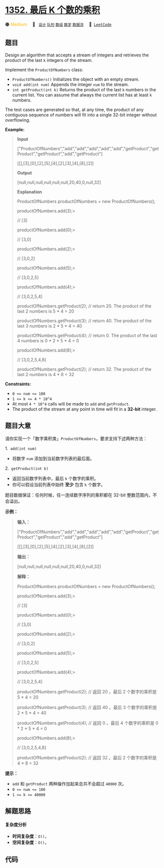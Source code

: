 # [1352. 最后 K 个数的乘积](https://leetcode.com/problems/product-of-the-last-k-numbers)

🟠 <font color=#ffb800>Medium</font>&emsp; 🔖&ensp; [`设计`](/outline/tag/design.md) [`队列`](/outline/tag/queue.md) [`数组`](/outline/tag/array.md) [`数学`](/outline/tag/math.md) [`数据流`](/outline/tag/data-stream.md)&emsp; 🔗&ensp;[`LeetCode`](https://leetcode.com/problems/product-of-the-last-k-numbers)

## 题目

Design an algorithm that accepts a stream of integers and retrieves the
product of the last `k` integers of the stream.

Implement the `ProductOfNumbers` class:

  * `ProductOfNumbers()` Initializes the object with an empty stream.
  * `void add(int num)` Appends the integer `num` to the stream.
  * `int getProduct(int k)` Returns the product of the last `k` numbers in the current list. You can assume that always the current list has at least `k` numbers.

The test cases are generated so that, at any time, the product of any
contiguous sequence of numbers will fit into a single 32-bit integer without
overflowing.



**Example:**

> 
> 
> 
> 
> 
> **Input**
> 
> ["ProductOfNumbers","add","add","add","add","add","getProduct","getProduct","getProduct","add","getProduct"]
> 
> [[],[3],[0],[2],[5],[4],[2],[3],[4],[8],[2]]
> 
> 
> 
> **Output**
> 
> [null,null,null,null,null,null,20,40,0,null,32]
> 
> 
> 
> **Explanation**
> 
> ProductOfNumbers productOfNumbers = new ProductOfNumbers();
> 
> productOfNumbers.add(3);> 
> > 
> // [3]
> 
> productOfNumbers.add(0);> 
> > 
> // [3,0]
> 
> productOfNumbers.add(2);> 
> > 
> // [3,0,2]
> 
> productOfNumbers.add(5);> 
> > 
> // [3,0,2,5]
> 
> productOfNumbers.add(4);> 
> > 
> // [3,0,2,5,4]
> 
> productOfNumbers.getProduct(2); // return 20. The product of the last 2 numbers is 5 * 4 = 20
> 
> productOfNumbers.getProduct(3); // return 40. The product of the last 3 numbers is 2 * 5 * 4 = 40
> 
> productOfNumbers.getProduct(4); // return 0. The product of the last 4 numbers is 0 * 2 * 5 * 4 = 0
> 
> productOfNumbers.add(8);> 
> > 
> // [3,0,2,5,4,8]
> 
> productOfNumbers.getProduct(2); // return 32. The product of the last 2 numbers is 4 * 8 = 32 

**Constraints:**

  * `0 <= num <= 100`
  * `1 <= k <= 4 * 10^4`
  * At most `4 * 10^4` calls will be made to `add` and `getProduct`.
  * The product of the stream at any point in time will fit in a **32-bit** integer.


## 题目大意

请你实现一个「数字乘积类」`ProductOfNumbers`，要求支持下述两种方法：

1.` add(int num)`

  * 将数字 `num` 添加到当前数字列表的最后面。

2.` getProduct(int k)`

  * 返回当前数字列表中，最后 `k` 个数字的乘积。
  * 你可以假设当前列表中始终 **至少** 包含 `k` 个数字。

题目数据保证：任何时候，任一连续数字序列的乘积都在 32-bit 整数范围内，不会溢出。



**示例：**

> 
> 
> 
> 
> 
> **输入：**
> 
> ["ProductOfNumbers","add","add","add","add","add","getProduct","getProduct","getProduct","add","getProduct"]
> 
> [[],[3],[0],[2],[5],[4],[2],[3],[4],[8],[2]]
> 
> 
> 
> **输出：**
> 
> [null,null,null,null,null,null,20,40,0,null,32]
> 
> 
> 
> **解释：**
> 
> ProductOfNumbers productOfNumbers = new ProductOfNumbers();
> 
> productOfNumbers.add(3);> 
> > 
> // [3]
> 
> productOfNumbers.add(0);> 
> > 
> // [3,0]
> 
> productOfNumbers.add(2);> 
> > 
> // [3,0,2]
> 
> productOfNumbers.add(5);> 
> > 
> // [3,0,2,5]
> 
> productOfNumbers.add(4);> 
> > 
> // [3,0,2,5,4]
> 
> productOfNumbers.getProduct(2); // 返回 20 。最后 2 个数字的乘积是 5 * 4 = 20
> 
> productOfNumbers.getProduct(3); // 返回 40 。最后 3 个数字的乘积是 2 * 5 * 4 = 40
> 
> productOfNumbers.getProduct(4); // 返回  0 。最后 4 个数字的乘积是 0 * 2 * 5 * 4 = 0
> 
> productOfNumbers.add(8);> 
> > 
> // [3,0,2,5,4,8]
> 
> productOfNumbers.getProduct(2); // 返回 32 。最后 2 个数字的乘积是 4 * 8 = 32 
> 
> 



**提示：**

  * `add` 和 `getProduct` 两种操作加起来总共不会超过 `40000` 次。
  * `0 <= num <= 100`
  * `1 <= k <= 40000`


## 解题思路

#### 复杂度分析

- **时间复杂度**：`O()`，
- **空间复杂度**：`O()`，

## 代码

```javascript

```